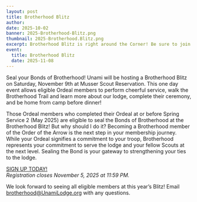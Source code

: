 ```yaml
---
layout: post
title: Brotherhood Blitz 
author:
date: 2025-10-02
banner: 2025-Brotherhood-Blitz.png
thumbnail: 2025-Brotherhood.Blitz.png
excerpt: Brotherhood Blitz is right around the Corner! Be sure to join us for...
event:
  title: Brotherhood Blitz
  date: 2025-11-08
---
```


Seal your Bonds of Brotherhood! Unami will be hosting a Brotherhood Blitz on Saturday, November 9th at Musser Scout Reservation. This one day event allows eligible Ordeal members to perform cheerful service, walk the Brotherhood Trail and learn more about our lodge, complete their ceremony, and be home from camp before dinner!

Those Ordeal members who completed their Ordeal at or before Spring Service 2 (May 2025) are eligible to seal the Bonds of Brotherhood at the Brotherhood Blitz! But why should I do it? Becoming a Brotherhood member of the Order of the Arrow is the next step in your membership journey. While your Ordeal signifies a commitment to your troop, Brotherhood represents your commitment to serve the lodge and your fellow Scouts at the next level. Sealing the Bond is your gateway to strengthening your ties to the lodge.

<div class="text-center">
  <a href="https://scoutingevent.com/525-104936#" class="btn btn-primary">SIGN UP TODAY!</a>
    <br><i>Registration closes November 5, 2025 at 11:59 PM.</i>
</div> 

We look forward to seeing all eligible members at this year’s Blitz! Email brotherhood@UnamiLodge.org with any questions.